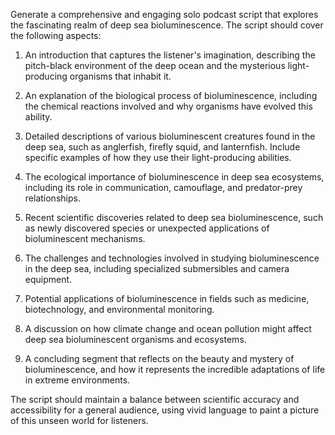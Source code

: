 Generate a comprehensive and engaging solo podcast script that explores the fascinating realm of deep sea bioluminescence. The script should cover the following aspects:

1. An introduction that captures the listener's imagination, describing the pitch-black environment of the deep ocean and the mysterious light-producing organisms that inhabit it.

2. An explanation of the biological process of bioluminescence, including the chemical reactions involved and why organisms have evolved this ability.

3. Detailed descriptions of various bioluminescent creatures found in the deep sea, such as anglerfish, firefly squid, and lanternfish. Include specific examples of how they use their light-producing abilities.

4. The ecological importance of bioluminescence in deep sea ecosystems, including its role in communication, camouflage, and predator-prey relationships.

5. Recent scientific discoveries related to deep sea bioluminescence, such as newly discovered species or unexpected applications of bioluminescent mechanisms.

6. The challenges and technologies involved in studying bioluminescence in the deep sea, including specialized submersibles and camera equipment.

7. Potential applications of bioluminescence in fields such as medicine, biotechnology, and environmental monitoring.

8. A discussion on how climate change and ocean pollution might affect deep sea bioluminescent organisms and ecosystems.

9. A concluding segment that reflects on the beauty and mystery of bioluminescence, and how it represents the incredible adaptations of life in extreme environments.

The script should maintain a balance between scientific accuracy and accessibility for a general audience, using vivid language to paint a picture of this unseen world for listeners.